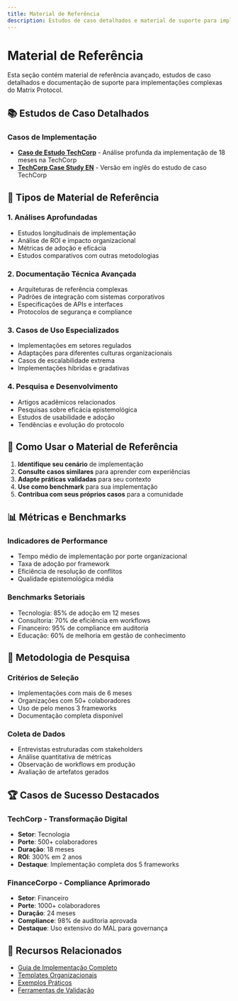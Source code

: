```yaml
---
title: Material de Referência
description: Estudos de caso detalhados e material de suporte para implementação do Matrix Protocol
---
```


# Material de Referência

Esta seção contém material de referência avançado, estudos de caso detalhados e documentação de suporte para implementações complexas do Matrix Protocol.

## 📚 Estudos de Caso Detalhados

### Casos de Implementação
- **[Caso de Estudo TechCorp](./techcorp-case-study)** - Análise profunda da implementação de 18 meses na TechCorp
- **[TechCorp Case Study EN](./techcorp-case-study-en)** - Versão em inglês do estudo de caso TechCorp

## 📖 Tipos de Material de Referência

### 1. Análises Aprofundadas
- Estudos longitudinais de implementação
- Análise de ROI e impacto organizacional
- Métricas de adoção e eficácia
- Estudos comparativos com outras metodologias

### 2. Documentação Técnica Avançada
- Arquiteturas de referência complexas
- Padrões de integração com sistemas corporativos
- Especificações de APIs e interfaces
- Protocolos de segurança e compliance

### 3. Casos de Uso Especializados
- Implementações em setores regulados
- Adaptações para diferentes culturas organizacionais
- Casos de escalabilidade extrema
- Implementações híbridas e gradativas

### 4. Pesquisa e Desenvolvimento
- Artigos acadêmicos relacionados
- Pesquisas sobre eficácia epistemológica
- Estudos de usabilidade e adoção
- Tendências e evolução do protocolo

## 🎯 Como Usar o Material de Referência

1. **Identifique seu cenário** de implementação
2. **Consulte casos similares** para aprender com experiências
3. **Adapte práticas validadas** para seu contexto
4. **Use como benchmark** para sua implementação
5. **Contribua com seus próprios casos** para a comunidade

## 📊 Métricas e Benchmarks

### Indicadores de Performance
- Tempo médio de implementação por porte organizacional
- Taxa de adoção por framework
- Eficiência de resolução de conflitos
- Qualidade epistemológica média

### Benchmarks Setoriais
- Tecnologia: 85% de adoção em 12 meses
- Consultoria: 70% de eficiência em workflows
- Financeiro: 95% de compliance em auditoria
- Educação: 60% de melhoria em gestão de conhecimento

## 🔬 Metodologia de Pesquisa

### Critérios de Seleção
- Implementações com mais de 6 meses
- Organizações com 50+ colaboradores
- Uso de pelo menos 3 frameworks
- Documentação completa disponível

### Coleta de Dados
- Entrevistas estruturadas com stakeholders
- Análise quantitativa de métricas
- Observação de workflows em produção
- Avaliação de artefatos gerados

## 🏆 Casos de Sucesso Destacados

### TechCorp - Transformação Digital
- **Setor**: Tecnologia
- **Porte**: 500+ colaboradores
- **Duração**: 18 meses
- **ROI**: 300% em 2 anos
- **Destaque**: Implementação completa dos 5 frameworks

### FinanceCorpo - Compliance Aprimorado
- **Setor**: Financeiro
- **Porte**: 1000+ colaboradores
- **Duração**: 24 meses
- **Compliance**: 98% de auditoria aprovada
- **Destaque**: Uso extensivo do MAL para governança

## 📖 Recursos Relacionados

- [Guia de Implementação Completo](../MATRIX_PROTOCOL_IMPLEMENTATION_GUIDE)
- [Templates Organizacionais](../templates)
- [Exemplos Práticos](../examples)
- [Ferramentas de Validação](../tools)